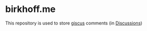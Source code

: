 # birkhoff.me

This repository is used to store [giscus](https://github.com/giscus/giscus) comments (in [Discussions](https://github.com/BirkhoffLee/birkhoff.me/discussions))
